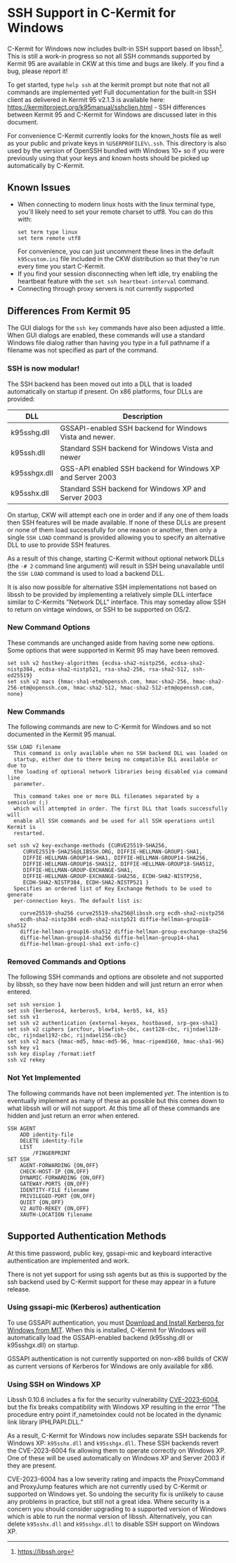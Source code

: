 # SSH Support in C-Kermit for Windows

C-Kermit for Windows now includes built-in SSH support based on libssh[^1]. This
is still a work-in progress so not all SSH commands supported by Kermit 95 are
available in CKW at this time and bugs are likely. If you find a bug, please
report it!

To get started, type `help ssh` at the kermit prompt but note that not all
commands are implemented yet! Full documentation for the built-in SSH client
as delivered in Kermit 95 v2.1.3 is available here: 
https://kermitproject.org/k95manual/sshclien.html - SSH differences between
Kermit 95 and C-Kermit for Windows are discussed later in this document.

For convenience C-Kermit currently looks for the known_hosts file as well as 
your public and private keys in `%USERPROFILE%\.ssh`. This directory is also
used by the version of OpenSSH bundled with Windows 10+ so if you were
previously using that your keys and known hosts should be picked up
automatically by C-Kermit.

## Known Issues

* When connecting to modern linux hosts with the linux terminal type, you'll
  likely need to set your remote charset to utf8. You can do this with: 
  ```
  set term type linux
  set term remote utf8
  ```
  For convenience, you can just uncomment these lines in the default
  `k95custom.ini` file included in the CKW distribution so that they're run 
  every time you start C-Kermit.
* If you find your session disconnecting when left idle, try enabling the
  heartbeat feature with the `set ssh heartbeat-interval` command.
* Connecting through proxy servers is not currently supported

## Differences From Kermit 95

The GUI dialogs for the `ssh key` commands have also been adjusted a little. 
When GUI dialogs are enabled, these commands will use a standard Windows file
dialog rather than having you type in a full pathname if a filename was not
specified as part of the command.

### SSH is now modular!

The SSH backend has been moved out into a DLL that is loaded automatically on
startup if present. On x86 platforms, four DLLs are provided:

| DLL          | Description                                                |
|--------------|------------------------------------------------------------|
| k95sshg.dll  | GSSAPI-enabled SSH backend for Windows Vista and newer.    |
| k95ssh.dll   | Standard SSH backend for Windows Vista and newer           |
| k95sshgx.dll | GSS-API enabled SSH backend for Windows XP and Server 2003 |
| k95sshx.dll  | Standard SSH backend for Windows XP and Server 2003        |

On startup, CKW will attempt each one in order and if any one of them loads
then SSH features will be made available. If none of these DLLs are present or
none of them load successfully for one reason or another, then only a single
`SSH LOAD` command is provided allowing you to specify an alternative DLL to
use to provide SSH features.

As a result of this change, starting C-Kermit without optional network DLLs
(the `-# 2` command line argument) will result in SSH being unavailable until
the `SSH LOAD` command is used to load a backend DLL.

It is also now possible for alternative SSH implementations not based on libssh
to be provided by implementing a relatively simple DLL interface similar to 
C-Kermits "Network DLL" interface. This may someday allow SSH to return on 
vintage windows, or SSH to be supported on OS/2.

### New Command Options
These commands are unchanged aside from having some new options. Some options
that were supported in Kermit 95 may have been removed.

```
set ssh v2 hostkey-algorithms {ecdsa-sha2-nistp256, ecdsa-sha2-nistp384, ecdsa-sha2-nistp521, rsa-sha2-256, rsa-sha2-512, ssh-ed25519}
set ssh v2 macs {hmac-sha1-etm@openssh.com, hmac-sha2-256, hmac-sha2-256-etm@openssh.com, hmac-sha2-512, hmac-sha2-512-etm@openssh.com, none}
```

### New Commands
The following commands are new to C-Kermit for Windows and so not documented in
the Kermit 95 manual.

```
SSH LOAD filename
  This command is only available when no SSH backend DLL was loaded on 
  startup, either due to there being no compatible DLL available or due to
  the loading of optional network libraries being disabled via command line
  parameter. 
 
  This command takes one or more DLL filenames separated by a semicolon (;)
  which will attempted in order. The first DLL that loads successfully will
  enable all SSH commands and be used for all SSH operations until Kermit is
  restarted.

set ssh v2 key-exchange-methods {CURVE25519-SHA256,
     CURVE25519-SHA256@LIBSSH.ORG, DIFFIE-HELLMAN-GROUP1-SHA1,
     DIFFIE-HELLMAN-GROUP14-SHA1, DIFFIE-HELLMAN-GROUP14-SHA256,
     DIFFIE-HELLMAN-GROUP16-SHA512, DIFFIE-HELLMAN-GROUP18-SHA512,
     DIFFIE-HELLMAN-GROUP-EXCHANGE-SHA1,
     DIFFIE-HELLMAN-GROUP-EXCHANGE-SHA256, ECDH-SHA2-NISTP256,
     ECDH-SHA2-NISTP384, ECDH-SHA2-NISTP521 }
  Specifies an ordered list of Key Exchange Methods to be used to generate
  per-connection keys. The default list is:

    curve25519-sha256 curve25519-sha256@libssh.org ecdh-sha2-nistp256
    ecdh-sha2-nistp384 ecdh-sha2-nistp521 diffie-hellman-group18-sha512
    diffie-hellman-group16-sha512 diffie-hellman-group-exchange-sha256
    diffie-hellman-group14-sha256 diffie-hellman-group14-sha1
    diffie-hellman-group1-sha1 ext-info-c}
```

### Removed Commands and Options
The following SSH commands and options are obsolete and not supported by 
libssh, so they have now been hidden and will just return an error when 
entered.

```
set ssh version 1
set ssh {kerberos4, kerberos5, krb4, kerb5, k4, k5}
set ssh v1
set ssh v2 authentication {external-keyex, hostbased, srp-gex-sha1}
set ssh v2 ciphers {arcfour, blowfish-cbc, cast128-cbc, rijndael128-cbc, rijndael192-cbc, rijndael256-cbc}
set ssh v2 macs {hmac-md5, hmac-md5-96, hmac-ripemd160, hmac-sha1-96}
ssh key v1
ssh key display /format:ietf
ssh v2 rekey
```

### Not Yet Implemented
The following commands have not been implemented _yet_. The intention is to
eventually implement as many of these as possible but this comes down to what
libssh will or will not support. At this time all of these commands are hidden
and just return an error when entered.

```
SSH AGENT    
    ADD identity-file
    DELETE identity-file
    LIST
        /FINGERPRINT
SET SSH
    AGENT-FORWARDING {ON,OFF}
    CHECK-HOST-IP {ON,OFF}
    DYNAMIC-FORWARDING {ON,OFF}
    GATEWAY-PORTS {ON,OFF}
    IDENTITY-FILE filename
    PRIVILEGED-PORT {ON,OFF}
    QUIET {ON,OFF}
    V2 AUTO-REKEY {ON,OFF}
    XAUTH-LOCATION filename
```

## Supported Authentication Methods

At this time password, public key, gssapi-mic and keyboard interactive 
authentication are implemented and work.

There is not yet support for using ssh agents but as this is supported by the 
ssh backend used by C-Kermit support for these may appear in a future release.

### Using gssapi-mic (Kerberos) authentication

To use GSSAPI authentication, you must [Download and Install Kerberos for Windows from MIT](http://web.mit.edu/kerberos/dist/index.html).
When this is installed, C-Kermit for Windows will automatically load the
GSSAPI-enabled backend (k95sshg.dll or k95sshgx.dll) on startup.

GSSAPI authentication is not currently supported on non-x86 builds of CKW as
current versions of Kerberos for Windows are only available for x86.

### Using SSH on Windows XP
Libssh 0.10.6 includes a fix for the security vulnerability 
[CVE-2023-6004](https://nvd.nist.gov/vuln/detail/CVE-2023-6004), but the fix breaks compatibility with Windows XP resulting
in the error "The procedure entry point if_nametoindex could not be located in 
the dynamic link library IPHLPAPI.DLL."

As a result, C-Kermit for Windows now includes separate SSH backends for
Windows XP: `k95sshx.dll` and `k95sshgx.dll`. These SSH backends revert the 
CVE-2023-6004 fix allowing them to operate correctly on Windows XP. One of these
will be used automatically on Windows XP and Server 2003 if they are present. 

CVE-2023-6004 has a low severity rating and impacts the ProxyCommand and 
ProxyJump features which are not currently used by C-Kermit or supported on 
Windows yet. So undoing the security fix is unlikely to cause any problems in
practice, but still not a great idea. Where security is a concern you should
consider upgrading to a supported version of Windows which is able to run the
normal version of libssh. Alternatively, you can delete `k95sshx.dll` and 
`k95sshgx.dll` to disable SSH support on Windows XP.

[^1]: https://libssh.org